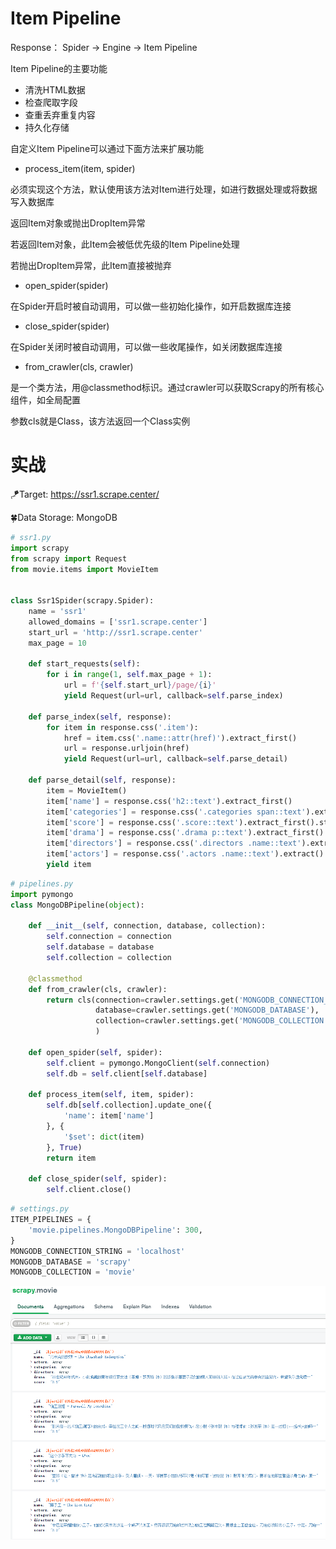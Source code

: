 # Item Pipeline

Response：
Spider -> Engine -> Item Pipeline

Item Pipeline的主要功能

* 清洗HTML数据
* 检查爬取字段
* 查重丢弃重复内容
* 持久化存储

自定义Item Pipeline可以通过下面方法来扩展功能

* process_item(item, spider)

必须实现这个方法，默认使用该方法对Item进行处理，如进行数据处理或将数据写入数据库

返回Item对象或抛出DropItem异常

若返回Item对象，此Item会被低优先级的Item Pipeline处理

若抛出DropItem异常，此Item直接被抛弃

* open_spider(spider)

在Spider开启时被自动调用，可以做一些初始化操作，如开启数据库连接

* close_spider(spider)

在Spider关闭时被自动调用，可以做一些收尾操作，如关闭数据库连接

* from_crawler(cls, crawler)

是一个类方法，用@classmethod标识。通过crawler可以获取Scrapy的所有核心组件，如全局配置

参数cls就是Class，该方法返回一个Class实例

# 实战

🪁Target: https://ssr1.scrape.center/

:four_leaf_clover:Data Storage: MongoDB

```python
# ssr1.py
import scrapy
from scrapy import Request
from movie.items import MovieItem


class Ssr1Spider(scrapy.Spider):
    name = 'ssr1'
    allowed_domains = ['ssr1.scrape.center']
    start_url = 'http://ssr1.scrape.center'
    max_page = 10

    def start_requests(self):
        for i in range(1, self.max_page + 1):
            url = f'{self.start_url}/page/{i}'
            yield Request(url=url, callback=self.parse_index)

    def parse_index(self, response):
        for item in response.css('.item'):
            href = item.css('.name::attr(href)').extract_first()
            url = response.urljoin(href)
            yield Request(url=url, callback=self.parse_detail)

    def parse_detail(self, response):
        item = MovieItem()
        item['name'] = response.css('h2::text').extract_first()
        item['categories'] = response.css('.categories span::text').extract()
        item['score'] = response.css('.score::text').extract_first().strip()
        item['drama'] = response.css('.drama p::text').extract_first().strip()
        item['directors'] = response.css('.directors .name::text').extract()
        item['actors'] = response.css('.actors .name::text').extract()
        yield item
```

```python
# pipelines.py
import pymongo
class MongoDBPipeline(object):

    def __init__(self, connection, database, collection):
        self.connection = connection
        self.database = database
        self.collection = collection

    @classmethod
    def from_crawler(cls, crawler):
        return cls(connection=crawler.settings.get('MONGODB_CONNECTION_STRING'),
                   database=crawler.settings.get('MONGODB_DATABASE'),
                   collection=crawler.settings.get('MONGODB_COLLECTION')
                   )

    def open_spider(self, spider):
        self.client = pymongo.MongoClient(self.connection)
        self.db = self.client[self.database]

    def process_item(self, item, spider):
        self.db[self.collection].update_one({
            'name': item['name']
        }, {
            '$set': dict(item)
        }, True)
        return item

    def close_spider(self, spider):
        self.client.close()
```

```python
# settings.py
ITEM_PIPELINES = {
    'movie.pipelines.MongoDBPipeline': 300,
}
MONGODB_CONNECTION_STRING = 'localhost'
MONGODB_DATABASE = 'scrapy'
MONGODB_COLLECTION = 'movie'
```

![image-20221031101006537](../images/image-20221031101006537.png)
